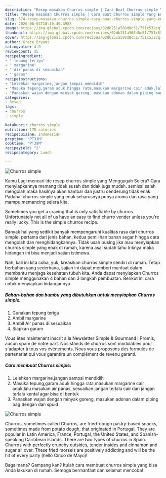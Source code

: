 ```yaml
---
description: "Resep masakan Churros simple | Cara Buat Churros simple Yang Enak Banget"
title: "Resep masakan Churros simple | Cara Buat Churros simple Yang Enak Banget"
slug: 574-resep-masakan-churros-simple-cara-buat-churros-simple-yang-enak-banget
date: 2020-06-04T10:10:49.398Z
image: https://img-global.cpcdn.com/recipes/02db251a508d0c51/751x532cq70/churros-simple-foto-resep-utama.jpg
thumbnail: https://img-global.cpcdn.com/recipes/02db251a508d0c51/751x532cq70/churros-simple-foto-resep-utama.jpg
cover: https://img-global.cpcdn.com/recipes/02db251a508d0c51/751x532cq70/churros-simple-foto-resep-utama.jpg
author: Grace Bryant
ratingvalue: 4.9
reviewcount: 15
recipeingredient:
- " tepung terigu"
- " margarine"
- " Air panas di sesuaikan"
- " garam"
recipeinstructions:
- "Lelehkan margarine,jangan sampai mendidih"
- "Masuka tepung,garam aduk hingga rata,masukan margarine cair aduk,lalu masukan air panas, sesuaikan jangan terlalu cair dan jangan terlalu kental agar bisa di bentuk"
- "Panaskan wajan dengan minyak goreng, masukan adonan dalam piping bag dengan dan spuid"
categories:
- Resep
tags:
- churros
- simple

katakunci: churros simple 
nutrition: 178 calories
recipecuisine: Indonesian
preptime: "PT31M"
cooktime: "PT38M"
recipeyield: "2"
recipecategory: Lunch

---
```



![Churros simple](https://img-global.cpcdn.com/recipes/02db251a508d0c51/751x532cq70/churros-simple-foto-resep-utama.jpg)

Kamu Lagi mencari ide resep churros simple yang Menggugah Selera? Cara menyiapkannya memang tidak susah dan tidak juga mudah. semisal salah mengolah maka hasilnya akan hambar dan justru cenderung tidak enak. Padahal churros simple yang enak seharusnya punya aroma dan rasa yang mampu memancing selera kita.

Sometimes you get a craving that is only satisfiable by churros. Unfortunately not all of us have an easy to find churro vender unless you&#39;re really lucky. This is the simple churros recipe.

Banyak hal yang sedikit banyak mempengaruhi kualitas rasa dari churros simple, pertama dari jenis bahan, kedua pemilihan bahan segar hingga cara mengolah dan menghidangkannya. Tidak usah pusing jika mau menyiapkan churros simple yang enak di rumah, karena asal sudah tahu triknya maka hidangan ini bisa menjadi sajian istimewa.


Nah, kali ini kita coba, yuk, kreasikan churros simple sendiri di rumah. Tetap berbahan yang sederhana, sajian ini dapat memberi manfaat dalam membantu menjaga kesehatan tubuh kita. Anda dapat menyiapkan Churros simple menggunakan 4 bahan dan 3 langkah pembuatan. Berikut ini cara untuk menyiapkan hidangannya.

<!--inarticleads1-->

##### Bahan-bahan dan bumbu yang dibutuhkan untuk menyiapkan Churros simple:

1. Gunakan  tepung terigu
1. Ambil  margarine
1. Ambil  Air panas di sesuaikan
1. Siapkan  garam


Vous êtes maintenant inscrit à la Newsletter Simple &amp; Gourmand ! Promis, aucun spam de notre part. Nos stands de churros sont modulables pour s&#39;adapter à tous vos événements. Nous vous proposons des formules de partenariat qui vous garantira un complément de revenu garanti. 

<!--inarticleads2-->

##### Cara membuat Churros simple:

1. Lelehkan margarine,jangan sampai mendidih
1. Masuka tepung,garam aduk hingga rata,masukan margarine cair aduk,lalu masukan air panas, sesuaikan jangan terlalu cair dan jangan terlalu kental agar bisa di bentuk
1. Panaskan wajan dengan minyak goreng, masukan adonan dalam piping bag dengan dan spuid
<img src="//assets-global.cpcdn.com/assets/icons/button_play-2c75c40dde080a61004c1f40b05d8f140eaff45d7e9e6481dc71c63d2e7c4909.png" alt="Churros simple">

Churros, sometimes called Churros, are fried-dough pastry-based snacks, sometimes made from potato dough, that originated in Portugal. They are popular in Latin America, France, Portugal, the United States, and Spanish-speaking Caribbean islands. There are two types of churros in Spain. Churros with perfectly crunchy outsides, tender insides and cinnamon and sugar all over. These fried morsels are positively addicting and will be the hit of every party (hello Cinco de Mayo)! 

Bagaimana? Gampang kan? Itulah cara membuat churros simple yang bisa Anda lakukan di rumah. Semoga bermanfaat dan selamat mencoba!
